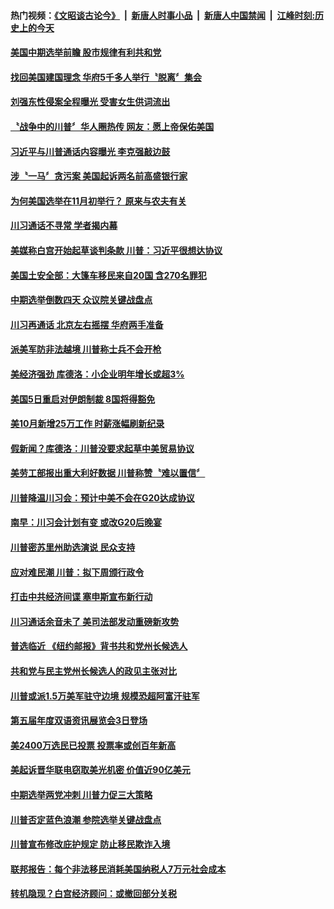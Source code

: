 #### 热门视频：[《文昭谈古论今》](https://github.com/gfw-breaker/wenzhao/blob/master/README.md?t=11040033) &nbsp;|&nbsp; [新唐人时事小品](https://github.com/gfw-breaker/ntdtv-comedy/blob/master/README.md?t=11040033) &nbsp;|&nbsp; [新唐人中国禁闻](https://github.com/gfw-breaker/ntdtv-news/blob/master/README.md?t=11040033) &nbsp;|&nbsp; [江峰时刻:历史上的今天](https://github.com/gfw-breaker/today-in-history/blob/master/README.md?t=11040033) 

#### [美国中期选举前瞻  股市规律有利共和党](../pages/news203/a1397953.md?t=11040033) 

#### [找回美国建国理念 华府5千多人举行〝脱离〞集会](../pages/news203/a1397925.md?t=11040033) 

#### [刘强东性侵案全程曝光  受害女生供词流出](../pages/news203/a1397926.md?t=11040033) 

#### [〝战争中的川普〞华人圈热传 网友：愿上帝保佑美国](../pages/news203/a1397772.md?t=11040033) 

#### [习近平与川普通话内容曝光   李克强敲边鼓](../pages/news203/a1397730.md?t=11040033) 

#### [涉〝一马〞贪污案 美国起诉两名前高盛银行家](../pages/news203/a1397812.md?t=11040033) 

#### [为何美国选举在11月初举行？ 原来与农夫有关](../pages/news203/a1397903.md?t=11040033) 

#### [川习通话不寻常 学者揭内幕](../pages/news203/a1397779.md?t=11040033) 

#### [美媒称白宫开始起草谈判条款  川普：习近平很想达协议](../pages/news203/a1397819.md?t=11040033) 

#### [美国土安全部：大篷车移民来自20国 含270名罪犯](../pages/news203/a1397878.md?t=11040033) 

#### [中期选举倒数四天 众议院关键战盘点](../pages/news203/a1397873.md?t=11040033) 

#### [川习再通话 北京左右摇摆 华府两手准备](../pages/news203/a1397872.md?t=11040033) 

#### [派美军防非法越境 川普称士兵不会开枪](../pages/news203/a1397871.md?t=11040033) 

#### [美经济强劲  库德洛：小企业明年增长或超3%](../pages/news203/a1397866.md?t=11040033) 

#### [美国5日重启对伊朗制裁 8国将得豁免](../pages/news203/a1397868.md?t=11040033) 

#### [美10月新增25万工作 时薪涨幅刷新纪录](../pages/news203/a1397855.md?t=11040033) 

#### [假新闻？库德洛：川普没要求起草中美贸易协议](../pages/news203/a1397839.md?t=11040033) 

#### [美劳工部报出重大利好数据  川普称赞〝难以置信〞](../pages/news203/a1397826.md?t=11040033) 

#### [川普降温川习会：预计中美不会在G20达成协议](../pages/news203/a1397824.md?t=11040033) 

#### [南早：川习会计划有变 或改G20后晚宴](../pages/news203/a1397821.md?t=11040033) 

#### [川普密苏里州助选演说 民众支持](../pages/news203/a1397818.md?t=11040033) 

#### [应对难民潮 川普：拟下周颁行政令](../pages/news203/a1397817.md?t=11040033) 

#### [打击中共经济间谍 塞申斯宣布新行动](../pages/news203/a1397815.md?t=11040033) 

#### [川习通话余音未了 美司法部发动重磅新攻势](../pages/news203/a1397810.md?t=11040033) 

#### [普选临近 《纽约邮报》背书共和党州长候选人](../pages/news203/a1397770.md?t=11040033) 

#### [共和党与民主党州长候选人的政见主张对比](../pages/news203/a1397767.md?t=11040033) 

#### [川普或派1.5万美军驻守边境 规模恐超阿富汗驻军](../pages/news203/a1397763.md?t=11040033) 

#### [第五届年度双语资讯展览会3日登场](../pages/news203/a1397765.md?t=11040033) 

#### [美2400万选民已投票 投票率或创百年新高](../pages/news203/a1397754.md?t=11040033) 

#### [美起诉晋华联电窃取美光机密 价值近90亿美元](../pages/news203/a1397745.md?t=11040033) 

#### [中期选举两党冲刺  川普力促三大策略](../pages/news203/a1397736.md?t=11040033) 

#### [川普否定蓝色浪潮 参院选举关键战盘点](../pages/news203/a1397715.md?t=11040033) 

#### [川普宣布修改庇护规定 防止移民欺诈入境](../pages/news203/a1397729.md?t=11040033) 

#### [联邦报告：每个非法移民消耗美国纳税人7万元社会成本](../pages/news203/a1397718.md?t=11040033) 

#### [转机隐现？白宫经济顾问：或撤回部分关税](../pages/news203/a1397673.md?t=11040033) 

